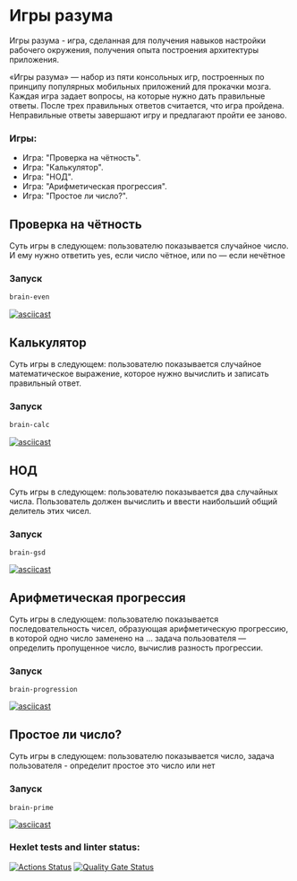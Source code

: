 

# Игры разума

Игры разума - игра, сделанная для получения навыков настройки рабочего окружения, получения опыта построения архитектуры приложения.

«Игры разума» — набор из пяти консольных игр, построенных по принципу популярных мобильных приложений для прокачки мозга. Каждая игра задает вопросы, на которые нужно дать правильные ответы. После трех правильных ответов считается, что игра пройдена. Неправильные ответы завершают игру и предлагают пройти ее заново.

### Игры:

- Игра: "Проверка на чётность".
- Игра: "Калькулятор".
- Игра: "НОД".
- Игра: "Арифметическая прогрессия".
- Игра: "Простое ли число?".

## Проверка на чётность

Суть игры в следующем: пользователю показывается случайное число. И ему нужно ответить yes, если число чётное, или no — если нечётное

### Запуск 

``` bash
brain-even
```

[![asciicast](https://asciinema.org/a/gE1BUEcWnPiuBkzVM0aUEv7AA.svg)](https://asciinema.org/a/gE1BUEcWnPiuBkzVM0aUEv7AA)

## Калькулятор

 Суть игры в следующем: пользователю показывается случайное математическое выражение, которое нужно вычислить и записать правильный ответ.

### Запуск 

``` bash
brain-calc
```

[![asciicast](https://asciinema.org/a/WRAOJaQsJjR9zOjYmg7nulRSb.svg)](https://asciinema.org/a/WRAOJaQsJjR9zOjYmg7nulRSb)

## НОД

Суть игры в следующем: пользователю показывается два случайных числа. Пользователь должен вычислить и ввести наибольший общий делитель этих чисел.

### Запуск

``` bush
brain-gsd
```

[![asciicast](https://asciinema.org/a/GdWsES2hL6RXZFtBfmzSH9zau.svg)](https://asciinema.org/a/GdWsES2hL6RXZFtBfmzSH9zau)

## Арифметическая прогрессия

Суть игры в следующем: пользователю показывается последовательность чисел, образующая арифметическую прогрессию, в которой одно число заменено на ... задача пользователя — определить пропущенное число, вычислив разность прогрессии.

### Запуск

``` bush
brain-progression
```

[![asciicast](https://asciinema.org/a/c7SKgA7OgmE37h0g7WN1O9MnI.svg)](https://asciinema.org/a/c7SKgA7OgmE37h0g7WN1O9MnI)

## Простое ли число?

Суть игры в следующем: пользователю показывается число, задача пользователя - определит простое это число или нет 

### Запуск

``` bush
brain-prime
```

[![asciicast](https://asciinema.org/a/jVt68bQARn9ynGR39djqqEKJr.svg)](https://asciinema.org/a/jVt68bQARn9ynGR39djqqEKJr)


### Hexlet tests and linter status:
[![Actions Status](https://github.com/zxcmeowzxc/frontend-project-44/actions/workflows/hexlet-check.yml/badge.svg)](https://github.com/zxcmeowzxc/frontend-project-44/actions)
[![Quality Gate Status](https://sonarcloud.io/api/project_badges/measure?project=zxcmeowzxc_frontend-project-44&metric=alert_status)](https://sonarcloud.io/dashboard?id=zxcmeowzxc_frontend-project-44)